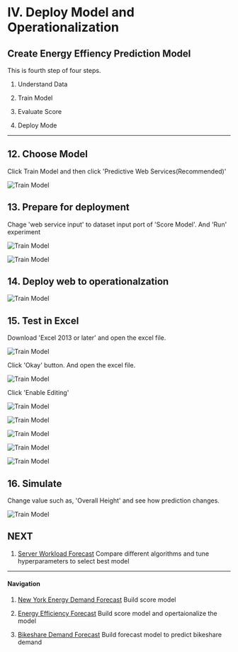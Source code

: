# IV. Deploy Model and Operationalization

## Create Energy Effiency Prediction Model

This is fourth step of four steps.

1. Understand Data

1. Train Model

1. Evaluate Score

1. Deploy Mode

***

## 12. Choose Model

Click Train Model and then click 'Predictive Web Services(Recommended)'

![Train Model](../images/27.png)

## 13. Prepare for deployment

Chage 'web service input' to dataset input port of 'Score Model'.
And 'Run' experiment

![Train Model](../images/28.png)

![Train Model](../images/28.02.png)

## 14. Deploy web to operationalzation 

![Train Model](../images/29.png)

## 15. Test in Excel

Download 'Excel 2013 or later' and open the excel file. 

![Train Model](../images/33.02.png)

Click 'Okay' button. And open the excel file.

![Train Model](../images/33.02.png)

Click 'Enable Editing'

![Train Model](../images/34.png)


![Train Model](../images/35.png)

![Train Model](../images/36.png)

![Train Model](../images/37.png)

![Train Model](../images/38.png)

## 16. Simulate 

Change value such as, 'Overall Height' and see how prediction changes.

![Train Model](../images/39.png)


## NEXT

1. <a href="https://github.com/xlegend1024/az-mlstudio-hol/blob/master/ServerWorkloadForecast/03.01.ServerWorkLoadForecast.md" target="_blank">Server Workload Forecast</a>
Compare different algorithms and tune hyperparameters to select best model 

--- 

#### Navigation

1. <a href="https://github.com/xlegend1024/az-mlstudio-hol/blob/master/NYCEnergyForecast/01.01.NYCEnergyForecast.md" target="_blank">New York Energy Demand Forecast</a>
Build score model

1. <a href="https://github.com/xlegend1024/az-mlstudio-hol/blob/master/EnergyEfficiency/02.01.EnergyEfficiency.md" target="_blank">Energy Efficiency Forecast</a>
Build score model and opertaionalize the model

1. <a href="https://github.com/xlegend1024/az-mlstudio-hol/blob/master/ServerWorkloadForecast/04.01.BikeshareDemandForecast.md" target="_blank">Bikeshare Demand Forecast</a>
Build forecast model to predict bikeshare demand
